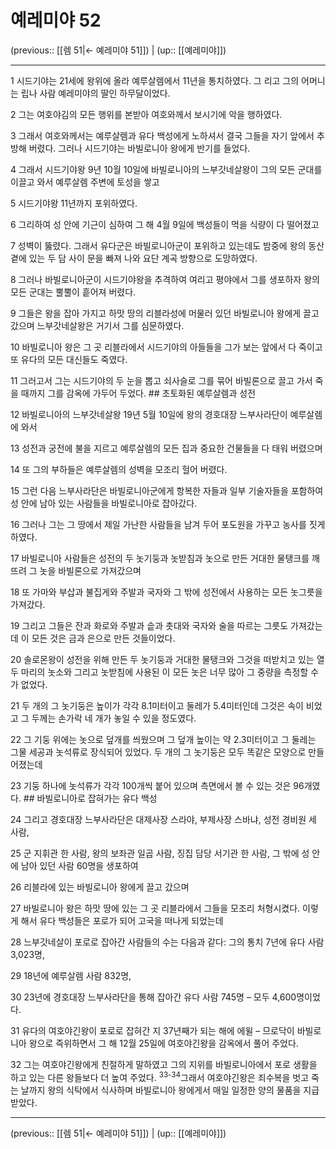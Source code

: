 # 예레미야 52

(previous:: [[렘 51|← 예레미야 51]]) | (up:: [[예레미야]])

***




1 
시드기야는 21세에 왕위에 올라 예루살렘에서 11년을 통치하였다. 그 리고 그의 어머니는 립나 사람 예레미야의 딸인 하무달이었다. 



2 
그는 여호야김의 모든 행위를 본받아 여호와께서 보시기에 악을 행하였다. 



3 
그래서 여호와께서는 예루살렘과 유다 백성에게 노하셔서 결국 그들을 자기 앞에서 추방해 버렸다. 그러나 시드기야는 바빌로니아 왕에게 반기를 들었다. 



4 
그래서 시드기야왕 9년 10월 10일에 바빌로니아의 느부갓네살왕이 그의 모든 군대를 이끌고 와서 예루살렘 주변에 토성을 쌓고 



5 
시드기야왕 11년까지 포위하였다. 



6 
그리하여 성 안에 기근이 심하여 그 해 4월 9일에 백성들이 먹을 식량이 다 떨어졌고 



7 
성벽이 뚫렸다. 그래서 유다군은 바빌로니아군이 포위하고 있는데도 밤중에 왕의 동산 곁에 있는 두 담 사이 문을 빠져 나와 요단 계곡 방향으로 도망하였다. 



8 
그러나 바빌로니아군이 시드기야왕을 추격하여 여리고 평야에서 그를 생포하자 왕의 모든 군대는 뿔뿔이 흩어져 버렸다. 



9 
그들은 왕을 잡아 가지고 하맛 땅의 리블라성에 머물러 있던 바빌로니아 왕에게 끌고 갔으며 느부갓네살왕은 거기서 그를 심문하였다. 



10 
바빌로니아 왕은 그 곳 리블라에서 시드기야의 아들들을 그가 보는 앞에서 다 죽이고 또 유다의 모든 대신들도 죽였다. 



11 
그러고서 그는 시드기야의 두 눈을 뽑고 쇠사슬로 그를 묶어 바빌론으로 끌고 가서 죽을 때까지 그를 감옥에 가두어 두었다. ## 초토화된 예루살렘과 성전 



12 
바빌로니아의 느부갓네살왕 19년 5월 10일에 왕의 경호대장 느부사라단이 예루살렘에 와서 



13 
성전과 궁전에 불을 지르고 예루살렘의 모든 집과 중요한 건물들을 다 태워 버렸으며 



14 
또 그의 부하들은 예루살렘의 성벽을 모조리 헐어 버렸다. 



15 
그런 다음 느부사라단은 바빌로니아군에게 항복한 자들과 일부 기술자들을 포함하여 성 안에 남아 있는 사람들을 바빌로니아로 잡아갔다. 



16 
그러나 그는 그 땅에서 제일 가난한 사람들을 남겨 두어 포도원을 가꾸고 농사를 짓게 하였다. 



17 
바빌로니아 사람들은 성전의 두 놋기둥과 놋받침과 놋으로 만든 거대한 물탱크를 깨뜨려 그 놋을 바빌론으로 가져갔으며 



18 
또 가마와 부삽과 불집게와 주발과 국자와 그 밖에 성전에서 사용하는 모든 놋그릇을 가져갔다. 



19 
그리고 그들은 잔과 화로와 주발과 솥과 촛대와 국자와 술을 따르는 그릇도 가져갔는데 이 모든 것은 금과 은으로 만든 것들이었다. 



20 
솔로몬왕이 성전을 위해 만든 두 놋기둥과 거대한 물탱크와 그것을 떠받치고 있는 열두 마리의 놋소와 그리고 놋받침에 사용된 이 모든 놋은 너무 많아 그 중량을 측정할 수가 없었다. 



21 
두 개의 그 놋기둥은 높이가 각각 8.1미터이고 둘레가 5.4미터인데 그것은 속이 비었고 그 두께는 손가락 네 개가 놓일 수 있을 정도였다. 



22 
그 기둥 위에는 놋으로 덮개를 씌웠으며 그 덮개 높이는 약 2.3미터이고 그 둘레는 그물 세공과 놋석류로 장식되어 있었다. 두 개의 그 놋기둥은 모두 똑같은 모양으로 만들어졌는데 



23 
기둥 하나에 놋석류가 각각 100개씩 붙어 있으며 측면에서 볼 수 있는 것은 96개였다. ## 바빌로니아로 잡혀가는 유다 백성 



24 
그리고 경호대장 느부사라단은 대제사장 스라야, 부제사장 스바냐, 성전 경비원 세 사람, 



25 
군 지휘관 한 사람, 왕의 보좌관 일곱 사람, 징집 담당 서기관 한 사람, 그 밖에 성 안에 남아 있던 사람 60명을 생포하여 



26 
리블라에 있는 바빌로니아 왕에게 끌고 갔으며 



27 
바빌로니아 왕은 하맛 땅에 있는 그 곳 리블라에서 그들을 모조리 처형시켰다. 이렇게 해서 유다 백성들은 포로가 되어 고국을 떠나게 되었는데 



28 
느부갓네살이 포로로 잡아간 사람들의 수는 다음과 같다: 그의 통치 7년에 유다 사람 3,023명, 



29 
18년에 예루살렘 사람 832명, 



30 
23년에 경호대장 느부사라단을 통해 잡아간 유다 사람 745명 – 모두 4,600명이었다. 



31 
유다의 여호야긴왕이 포로로 잡혀간 지 37년째가 되는 해에 에윌 – 므로닥이 바빌로니아 왕으로 즉위하면서 그 해 12월 25일에 여호야긴왕을 감옥에서 풀어 주었다. 



32 
그는 여호야긴왕에게 친절하게 말하였고 그의 지위를 바빌로니아에서 포로 생활을 하고 있는 다른 왕들보다 더 높여 주었다. <sup class="versenum">33-34</sup>그래서 여호야긴왕은 죄수복을 벗고 죽는 날까지 왕의 식탁에서 식사하며 바빌로니아 왕에게서 매일 일정한 양의 물품을 지급받았다.

***

(previous:: [[렘 51|← 예레미야 51]]) | (up:: [[예레미야]])
